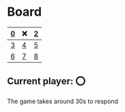 # Board
|[0](https://github.com/vivax3794/github_games/issues/new?title=Update:0)|❌|[2](https://github.com/vivax3794/github_games/issues/new?title=Update:2)|
|---|---|---|
|[3](https://github.com/vivax3794/github_games/issues/new?title=Update:3)|[4](https://github.com/vivax3794/github_games/issues/new?title=Update:4)|[5](https://github.com/vivax3794/github_games/issues/new?title=Update:5)|
|[6](https://github.com/vivax3794/github_games/issues/new?title=Update:6)|[7](https://github.com/vivax3794/github_games/issues/new?title=Update:7)|[8](https://github.com/vivax3794/github_games/issues/new?title=Update:8)|
## Current player: ⭕
The game takes around 30s to respond